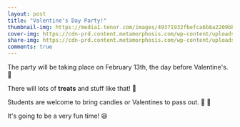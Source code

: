 ```yaml
---
layout: post
title: "Valentine's Day Party!"
thumbnail-img: https://media1.tenor.com/images/49371932fbefca6b8a2209bb7b2a9373/tenor.gif?itemid=13498642
cover-img: https://cdn-prd.content.metamorphosis.com/wp-content/uploads/sites/6/2022/01/shutterstock_247905421-1.jpg
share-img: https://cdn-prd.content.metamorphosis.com/wp-content/uploads/sites/6/2022/01/shutterstock_247905421-1.jpg
comments: true
---
```


The party will be taking place on February 13th, the day before Valentine's. :sparkling_heart:

There will lots of **treats** and stuff like that! :candy:

Students are welcome to bring candies or Valentines to pass out. :lollipop: :love_letter:

It's going to be a very fun time! :laughing:
